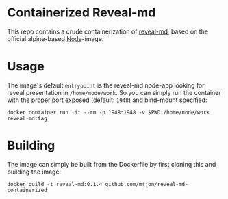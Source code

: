 # Containerized Reveal-md

This repo contains a crude containerization of [reveal-md](https://github.com/webpro/reveal-md), based on the official alpine-based [Node](https://hub.docker.com/_/node)-image.

# Usage

The image's default `entrypoint` is the reveal-md node-app looking for reveal presentation in `/home/node/work`. So you can simply run the container with the proper port exposed (default: `1948`) and bind-mount specified:

```shell
docker container run -it --rm -p 1948:1948 -v $PWD:/home/node/work reveal-md:tag
```

# Building

The image can simply be built from the Dockerfile by first cloning this and building the image:

```shell
docker build -t reveal-md:0.1.4 github.com/mtjon/reveal-md-containerized
```
